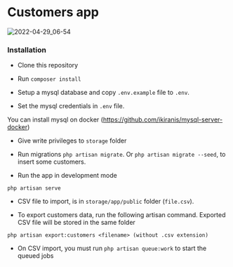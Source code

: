 # Customers app
![2022-04-29_06-54](https://user-images.githubusercontent.com/50238022/165883173-d007f746-93a6-4c1e-a88e-2dc8b94adfae.png)


### Installation

- Clone this repository

- Run ``composer install``

- Setup a mysql database and copy ``.env.example`` file to ``.env``.

- Set the mysql credentials in ``.env`` file.

You can install mysql on docker (https://github.com/ikiranis/mysql-server-docker)

- Give write privileges to ``storage`` folder

- Run migrations ``php artisan migrate``. Or ``php artisan migrate --seed``, to insert some customers.

- Run the app in development mode

```
php artisan serve
```

- CSV file to import, is in ``storage/app/public`` folder (``file.csv``).

- To export customers data, run the following artisan command. Exported CSV file will be stored in the same folder

```
php artisan export:customers <filename> (without .csv extension)
```

- On CSV import, you must run ``php artisan queue:work`` to start the queued jobs 
